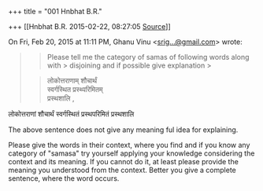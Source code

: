 +++
title = "001 Hnbhat B.R."

+++
[[Hnbhat B.R.	2015-02-22, 08:27:05 [Source](https://groups.google.com/g/samskrita/c/aX9NfXFaKuc)]]



On Fri, Feb 20, 2015 at 11:11 PM, Ghanu Vinu \<[srig...@gmail.com]()\> wrote:  

> 
> > Please tell me the category of samas of following words along with > disjoining and if possible give explanation >
> 
> > लोकोत्तराणाम्                 शौचार्थं       
>      स्वर्गस्थित           प्रस्थ्परिमितम्      
>        प्रस्थशालि ,      
> > 
> > 

  

लोकोत्तराणां शौचार्थं स्वर्गस्थितं प्रस्थपरिमितं प्रस्थशालि

  

The above sentence does not give any meaning ful idea for explaining.

  

Please give the words in their context, where you find and if you know any category of "samasa" try yourself applying your knowledge considering the context and its meaning. If you cannot do it, at least please provide the meaning you understood from the context. Better you give a complete sentence, where the word occurs.

  

  

  

  

